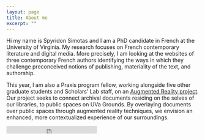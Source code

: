 ```yaml
---
layout: page
title: About me
excerpt: ""
---
```


Hi my name is Spyridon Simotas and I am a PhD candidate in French at the University of Virginia. My research focuses on French contemporary literature and digital media. More precisely, I am looking at the websites of three contemporary French authors identifying the ways in which they challenge preconceived notions of publishing, materiality of the text, and authorship.

This year, I am also a Praxis program fellow, working alongside five other graduate students and Scholars’ Lab staff, on an <a href ="http://reveal.scholarslab.org/" target="blanc">Augmented Reality project</a>. Our project seeks to connect archival documents residing on the selves of our libraries, to public spaces on UVa Grounds. By overlaying documents over public spaces through augmented reality techniques, we envision an enhanced, more contextualized experience of our surroundings.

<iframe src="http://free.timeanddate.com/clock/i67tdfqx/n3601/fn13/fc717073/tct/pct/blc717073/brc717073/btc717073/bbc717073/tt0/tw1/tm1/ts1" frameborder="0" width="237" height="20" allowTransparency="true"></iframe>
